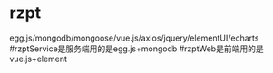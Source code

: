 # rzpt
egg.js/mongodb/mongoose/vue.js/axios/jquery/elementUI/echarts
#rzptService是服务端用的是egg.js+mongodb
#rzptWeb是前端用的是vue.js+element
